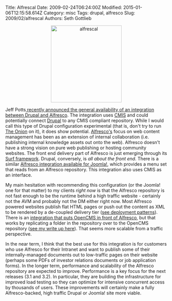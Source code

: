 Title: Alfrescal
Date: 2009-02-24T06:24:00Z
Modified: 2015-01-06T12:15:58.614Z
Category: misc
Tags: drupal, alfresco
Slug: 2009/02/alfrescal
Authors: Seth Gottlieb

<a href="http://www.flickr.com/photos/38298452@N00/3305543608" title="View 'alfrescal' on Flickr.com"><div style="text-align:center;"><img alt="alfrescal" border="0" height="240" src="http://farm4.static.flickr.com/3638/3305543608_300f9801f0_m.jpg" width="220"/></div></a>  

Jeff Potts[ recently announced the general availability of an integration between Drupal and Alfresco](http://ecmarchitect.com/archives/2009/02/23/908). The integration uses [CMIS](http://en.wikipedia.org/wiki/Content_Management_Interoperability_Services) and could potentially connect [Drupal](http://drupal.org) to any CMIS compliant repository. While I would call this type of Drupal configuration experimental (that is, don't try to run [The Onion](http://www.theonion.com) on it), it does show potential. [Alfresco's](http://www.alfresco.com) focus on web content management has been as an extension of internal collaboration (i.e. publishing internal knowledge assets out onto the web). Alfresco doesn't have a strong vision on pure web publishing or hosting community websites. The front end delivery part of Alfresco is just emerging through its [Surf framework](http://wiki.alfresco.com/wiki/Surf_Platform). Drupal, conversely, is _all about the front end_. There is a similar [Alfresco integration available for Joomla!](http://extensions.joomla.org/extensions/3548/details), which provides a menu set that reads from an Alfresco repository. This integration also uses CMIS as an interface.

My main hesitation with recommending this configuration (or the Joomla! one for that matter) to my clients _right now_ is that the Alfresco repository is not fast enough to be the runtime behind a high traffic website - certainly not the AVM and probably not the DM either right now. Most Alfresco powered websites publish flat HTML pages or push out the content as XML to be rendered by a de-coupled delivery tier ([see deployment patterns](http://www.contenthere.net/2007/06/cms-deployment-patterns.html)). There is an [integration that puts OpenCMS in front of Alfresco](http://wiki.alfresco.com/wiki/Alfresco_opencms), but that works by replicating a folder in the repository over to the OpenCMS repository ([see my write up here](http://www.contenthere.net/2007/07/alfrescoopencms-integration.html)). That seems more scalable from a traffic perspective.  

In the near term, I think that the best use for this integration is for customers who use Alfresco for their Intranet and want to publish some of their internally-managed documents out to low-traffic pages on their website (perhaps some PDFs of investor relations documents or job application forms). In the longer term, performance and scalability of the Alfresco repository are expected to improve. Performance is a key focus for the next releases (3.1 and 3.2). In particular, they are building the infrastructure for improved load testing so they can optimize for intensive concurrent access by thousands of users. These improvements will certainly make a fully Alfresco-backed, high traffic Drupal or Joomla! site more viable.
